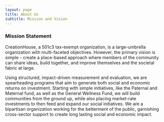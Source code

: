 ```yaml
---
layout: page
title: About Us
subtitle: Mission and Vision
---
```

### Mission Statement 

CreationHouse, a 501c3 tax-exempt organization, is a large-umbrella organization with multi-faceted objectives. However, the primary vision is simple - create a place-based approach where members of the community can share ideas, build together, and improve themselves and the societal fabric at large. 

Using structured, impact-driven measurement and evaluation, we are spearheading programs that aim to generate both social and economic returns on investment. Starting with simple initiatives, like the Paternal and Maternal fund, as well as the General Wellness Fund, we will build communities from the ground up, while also placing market-rate investments to then feed and expand our social initiatives. We are a bipartisan organization working for the betterment of the public, garnishing cross-sector support to create long lasting social and economic impact. 
